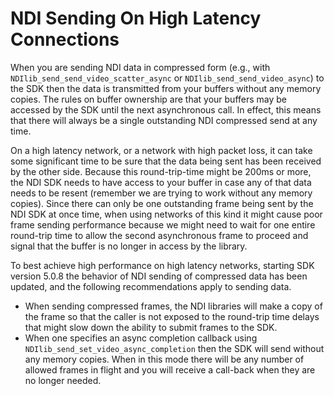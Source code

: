 # NDI Sending On High Latency Connections

When you are sending NDI data in compressed form (e.g., with `NDIlib_send_send_video_scatter_async` or `NDIlib_send_send_video_async`) to the SDK then the data is transmitted from your buffers without any memory copies. The rules on buffer ownership are that your buffers may be accessed by the SDK until the next asynchronous call. In effect, this means that there will always be a single outstanding NDI compressed send at any time.

On a high latency network, or a network with high packet loss, it can take some significant time to be sure that the data being sent has been received by the other side. Because this round-trip-time might be 200ms or more, the NDI SDK needs to have access to your buffer in case any of that data needs to be resent (remember we are trying to work without any memory copies). Since there can only be one outstanding frame being sent by the NDI SDK at once time, when using networks of this kind it might cause poor frame sending performance because we might need to wait for one entire round-trip time to allow the second asynchronous frame to proceed and signal that the buffer is no longer in access by the library.

To best achieve high performance on high latency networks, starting SDK version 5.0.8 the behavior of NDI sending of compressed data has been updated, and the following recommendations apply to sending data.

* When sending compressed frames, the NDI libraries will make a copy of the frame so that the caller is not exposed to the round-trip time delays that might slow down the ability to submit frames to the SDK.
* When one specifies an async completion callback using `NDIlib_send_set_video_async_completion` then the SDK will send without any memory copies. When in this mode there will be any number of allowed frames in flight and you will receive a call-back when they are no longer needed.
